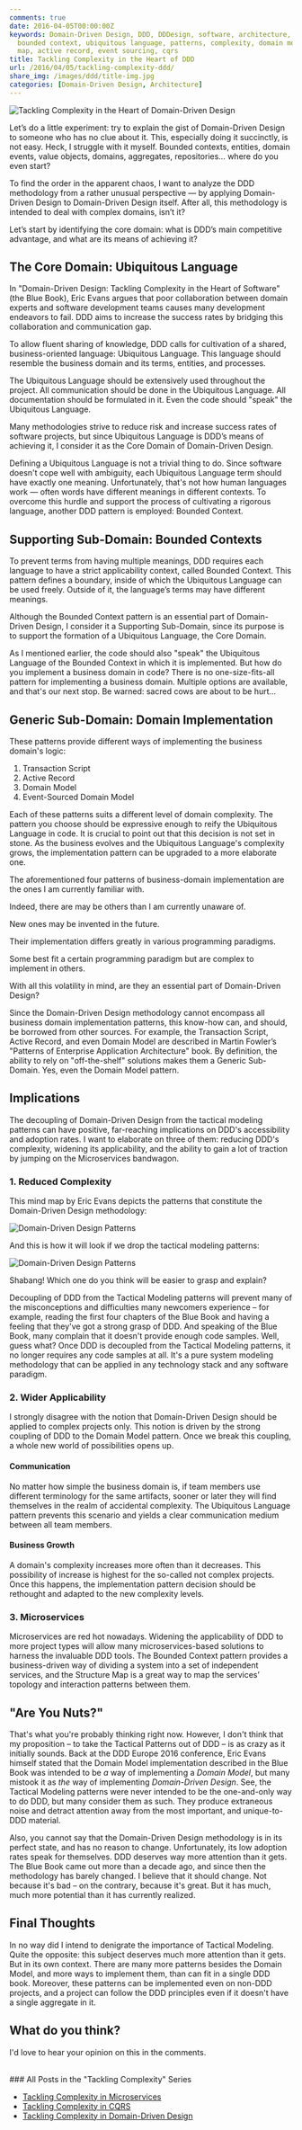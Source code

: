 ```yaml
---
comments: true
date: 2016-04-05T00:00:00Z
keywords: Domain-Driven Design, DDD, DDDesign, software, architecture, methodology,
  bounded context, ubiquitous language, patterns, complexity, domain model, structure
  map, active record, event sourcing, cqrs
title: Tackling Complexity in the Heart of DDD
url: /2016/04/05/tackling-complexity-ddd/
share_img: /images/ddd/title-img.jpg
categories: [Domain-Driven Design, Architecture]
---
```


<img src="/images/ddd/title-img.jpg" alt="Tackling Complexity in the Heart of Domain-Driven Design" />

Let’s do a little experiment: try to explain the gist of Domain-Driven Design to someone who has no clue about it. This, especially doing it succinctly, is not easy. Heck, I struggle with it myself. Bounded contexts, entities, domain events, value objects, domains, aggregates, repositories… where do you even start?

To find the order in the apparent chaos, I want to analyze the DDD methodology from a rather unusual perspective — by applying Domain-Driven Design to Domain-Driven Design itself. After all, this methodology is intended to deal with complex domains, isn’t it?

<!--more-->

Let’s start by identifying the core domain: what is DDD’s main competitive advantage, and what are its means of achieving it?

## The Core Domain: Ubiquitous Language
In "Domain-Driven Design: Tackling Complexity in the Heart of Software"(the Blue Book), Eric Evans argues that poor collaboration between domain experts and software development teams causes many development endeavors to fail. DDD aims to increase the success rates by bridging this collaboration and communication gap. 

To allow fluent sharing of knowledge, DDD calls for cultivation of a shared, business-oriented language: Ubiquitous Language. This language should resemble the business domain and its terms, entities, and processes. 

The Ubiquitous Language should be extensively used throughout the project. All communication should be done in the Ubiquitous Language. All documentation should be formulated in it. Even the code should "speak" the Ubiquitous Language.

Many methodologies strive to reduce risk and increase success rates of software projects, but since Ubiquitous Language is DDD’s means of achieving it, I consider it as the Core Domain of Domain-Driven Design.

Defining a Ubiquitous Language is not a trivial thing to do. Since software doesn't cope well with ambiguity, each Ubiquitous Language term should have exactly one meaning. Unfortunately, that's not how human languages work — often words have different meanings in different contexts. To overcome this hurdle and support the process of cultivating a rigorous language, another DDD pattern is employed: Bounded Context.

## Supporting Sub-Domain: Bounded Contexts
To prevent terms from having multiple meanings, DDD requires each language to have a strict applicability context, called Bounded Context. This pattern defines a boundary, inside of which the Ubiquitous Language can be used freely. Outside of it, the language’s terms may have different meanings.

Although the Bounded Context pattern is an essential part of Domain-Driven Design, I consider it a Supporting Sub-Domain, since its purpose is to support the formation of a Ubiquitous Language, the Core Domain.

As I mentioned earlier, the code should also "speak" the Ubiquitous Language of the Bounded Context in which it is implemented. But how do you implement a business domain in code? There is no one-size-fits-all pattern for implementing a business domain. Multiple options are available, and that's our next stop. Be warned: sacred cows are about to be hurt...

## Generic Sub-Domain: Domain Implementation
These patterns provide different ways of implementing the business domain's logic:

1. Transaction Script
2. Active Record
3. Domain Model
4. Event-Sourced Domain Model

Each of these patterns suits a different level of domain complexity. The pattern you choose should be expressive enough to reify the Ubiquitous Language in code. It is crucial to point out that this decision is not set in stone. As the business evolves and the Ubiquitous Language's complexity grows, the implementation pattern can be upgraded to a more elaborate one.

The aforementioned four patterns of business-domain implementation are the ones I am currently familiar with.

Indeed, there are may be others than I am currently unaware of.

New ones may be invented in the future.

Their implementation differs greatly in various programming paradigms.

Some best fit a certain programming paradigm but are complex to implement in others.

With all this volatility in mind, are they an essential part of Domain-Driven Design?

Since the Domain-Driven Design methodology cannot encompass all business domain implementation patterns, this know-how can, and should, be borrowed from other sources. For example, the Transaction Script, Active Record, and even Domain Model are described in Martin Fowler’s "Patterns of Enterprise Application Architecture" book. By definition, the ability to rely on "off-the-shelf" solutions makes them a Generic Sub-Domain. Yes, even the Domain Model pattern.

## Implications
The decoupling of Domain-Driven Design from the tactical modeling patterns can have positive, far-reaching implications on DDD's accessibility and adoption rates. I want to elaborate on three of them: reducing DDD's complexity, widening its applicability, and the ability to gain a lot of traction by jumping on the Microservices bandwagon. 

### 1. Reduced Complexity
This mind map by Eric Evans depicts the patterns that constitute the Domain-Driven Design methodology:

<img src="/images/ddd/ddd-patterns.png" alt="Domain-Driven Design Patterns" />

And this is how it will look if we drop the tactical modeling patterns:

<img src="/images/ddd/ddd-patterns2.png" alt="Domain-Driven Design Patterns" />

Shabang! Which one do you think will be easier to grasp and explain?

Decoupling of DDD from the Tactical Modeling patterns will prevent many of the misconceptions and difficulties many newcomers experience – for example, reading the first four chapters of the Blue Book and having a feeling that they've got a strong grasp of DDD. And speaking of the Blue Book, many complain that it doesn't provide enough code samples. Well, guess what? Once DDD is decoupled from the Tactical Modeling patterns, it no longer requires any code samples at all. It's a pure system modeling methodology that can be applied in any technology stack and any software paradigm.

### 2. Wider Applicability
I strongly disagree with the notion that Domain-Driven Design should be applied to complex projects only. This notion is driven by the strong coupling of DDD to the Domain Model pattern. Once we break this coupling, a whole new world of possibilities opens up.

#### Communication
No matter how simple the business domain is, if team members use different terminology for the same artifacts, sooner or later they will find themselves in the realm of accidental complexity. The Ubiquitous Language pattern prevents this scenario and yields a clear communication medium between all team members.

#### Business Growth
A domain's complexity increases more often than it decreases. This possibility of increase is highest for the so-called not complex projects. Once this happens, the implementation pattern decision should be rethought and adapted to the new complexity levels.

### 3. Microservices
Microservices are red hot nowadays. Widening the applicability of DDD to more project types will allow many microservices-based solutions to harness the invaluable DDD tools. The Bounded Context pattern provides a business-driven way of dividing a system into a set of independent services, and the Structure Map is a great way to map the services’ topology and interaction patterns between them.

## "Are You Nuts?"
That's what you're probably thinking right now. However, I don't think that my proposition – to take the Tactical Patterns out of DDD – is as crazy as it initially sounds. Back at the DDD Europe 2016 conference, Eric Evans himself stated that the Domain Model implementation described in the Blue Book was intended to be *a* way of implementing a *Domain Model*, but many mistook it as *the* way of implementing *Domain-Driven Design*. See, the Tactical Modeling patterns were never intended to be the one-and-only way to do DDD, but many consider them as such. They produce extraneous noise and detract attention away from the most important, and unique-to-DDD material.

Also, you cannot say that the Domain-Driven Design methodology is in its perfect state, and has no reason to change. Unfortunately, its low adoption rates speak for themselves. DDD deserves way more attention than it gets. The Blue Book came out more than a decade ago, and since then the methodology has barely changed. I believe that it should change. Not because it's bad – on the contrary, because it's great. But it has much, much more potential than it has currently realized.

## Final Thoughts
In no way did I intend to denigrate the importance of Tactical Modeling. Quite the opposite: this subject deserves much more attention than it gets. But in its own context. There are many more patterns besides the Domain Model, and more ways to implement them, than can fit in a single DDD book. Moreover, these patterns can be implemented even on non-DDD projects, and a project can follow the DDD principles even if it doesn't have a single aggregate in it.

## What do you think?
I'd love to hear your opinion on this in the comments. 

<br/>
### All Posts in the "Tackling Complexity" Series

* [Tackling Complexity in Microservices](/2018/02/28/microservices/)
* [Tackling Complexity in CQRS](/2017/03/20/tackling-complexity-in-cqrs/)
* [Tackling Complexity in Domain-Driven Design](/2016/04/05/tackling-complexity-ddd/)